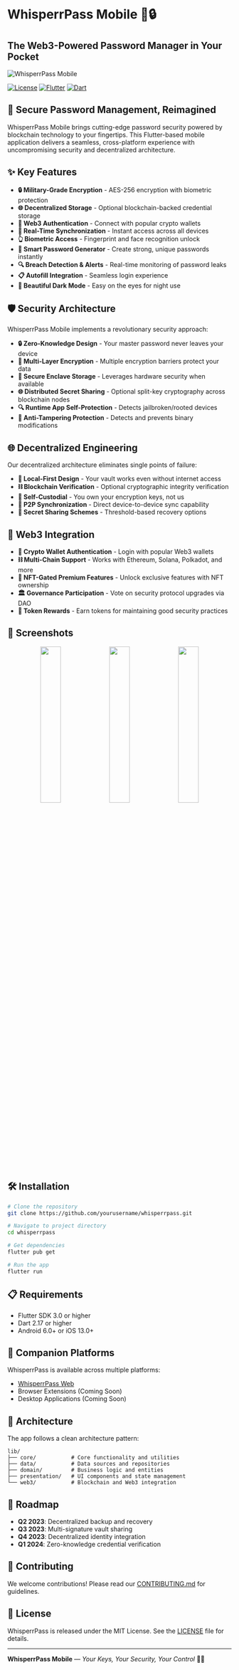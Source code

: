 # WhisperrPass Mobile 📱🔒

## The Web3-Powered Password Manager in Your Pocket

![WhisperrPass Mobile](https://via.placeholder.com/1200x400?text=WhisperrPass+Mobile)

[![License](https://img.shields.io/badge/license-MIT-blue.svg)](LICENSE)
[![Flutter](https://img.shields.io/badge/built%20with-Flutter-02569B.svg)](https://flutter.dev/)
[![Dart](https://img.shields.io/badge/language-Dart-0175C2.svg)](https://dart.dev/)

## 🚀 Secure Password Management, Reimagined

WhisperrPass Mobile brings cutting-edge password security powered by blockchain technology to your fingertips. This Flutter-based mobile application delivers a seamless, cross-platform experience with uncompromising security and decentralized architecture.

## ✨ Key Features

- **🔒 Military-Grade Encryption** - AES-256 encryption with biometric protection
- **🌐 Decentralized Storage** - Optional blockchain-backed credential storage
- **🔐 Web3 Authentication** - Connect with popular crypto wallets
- **🔄 Real-Time Synchronization** - Instant access across all devices
- **👆 Biometric Access** - Fingerprint and face recognition unlock
- **🧠 Smart Password Generator** - Create strong, unique passwords instantly
- **🔍 Breach Detection & Alerts** - Real-time monitoring of password leaks
- **📋 Autofill Integration** - Seamless login experience
- **🌚 Beautiful Dark Mode** - Easy on the eyes for night use

## 🛡️ Security Architecture

WhisperrPass Mobile implements a revolutionary security approach:

- **🔒 Zero-Knowledge Design** - Your master password never leaves your device
- **🔄 Multi-Layer Encryption** - Multiple encryption barriers protect your data
- **💾 Secure Enclave Storage** - Leverages hardware security when available
- **🌐 Distributed Secret Sharing** - Optional split-key cryptography across blockchain nodes
- **🔍 Runtime App Self-Protection** - Detects jailbroken/rooted devices
- **🛑 Anti-Tampering Protection** - Detects and prevents binary modifications

## 🌐 Decentralized Engineering

Our decentralized architecture eliminates single points of failure:

- **📱 Local-First Design** - Your vault works even without internet access
- **⛓️ Blockchain Verification** - Optional cryptographic integrity verification
- **🔐 Self-Custodial** - You own your encryption keys, not us
- **📡 P2P Synchronization** - Direct device-to-device sync capability
- **🌊 Secret Sharing Schemes** - Threshold-based recovery options

## 🔗 Web3 Integration

- **👛 Crypto Wallet Authentication** - Login with popular Web3 wallets
- **⛓️ Multi-Chain Support** - Works with Ethereum, Solana, Polkadot, and more
- **🔖 NFT-Gated Premium Features** - Unlock exclusive features with NFT ownership
- **🏛️ Governance Participation** - Vote on security protocol upgrades via DAO
- **💎 Token Rewards** - Earn tokens for maintaining good security practices

## 📱 Screenshots

<p align="center">
  <img src="https://via.placeholder.com/270x480?text=Security+Dashboard" width="30%" />
  <img src="https://via.placeholder.com/270x480?text=Password+Vault" width="30%" /> 
  <img src="https://via.placeholder.com/270x480?text=Web3+Integration" width="30%" />
</p>

## 🛠️ Installation

```bash
# Clone the repository
git clone https://github.com/yourusername/whisperrpass.git

# Navigate to project directory
cd whisperrpass

# Get dependencies
flutter pub get

# Run the app
flutter run
```

## 📋 Requirements

- Flutter SDK 3.0 or higher
- Dart 2.17 or higher
- Android 6.0+ or iOS 13.0+

## 🔄 Companion Platforms

WhisperrPass is available across multiple platforms:
- [WhisperrPass Web](https://github.com/yourusername/whisperrpass-web)
- Browser Extensions (Coming Soon)
- Desktop Applications (Coming Soon)

## 🧩 Architecture

The app follows a clean architecture pattern:

```
lib/
├── core/           # Core functionality and utilities
├── data/           # Data sources and repositories
├── domain/         # Business logic and entities
├── presentation/   # UI components and state management
└── web3/           # Blockchain and Web3 integration
```

## 🔮 Roadmap

- **Q2 2023**: Decentralized backup and recovery
- **Q3 2023**: Multi-signature vault sharing
- **Q4 2023**: Decentralized identity integration
- **Q1 2024**: Zero-knowledge credential verification

## 🤝 Contributing

We welcome contributions! Please read our [CONTRIBUTING.md](CONTRIBUTING.md) for guidelines.

## 📜 License

WhisperrPass is released under the MIT License. See the [LICENSE](LICENSE) file for details.

---

**WhisperrPass Mobile** — *Your Keys, Your Security, Your Control* 🔐✨
